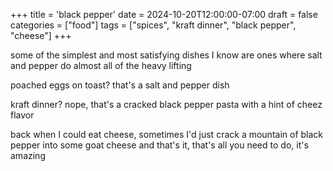 +++
title = 'black pepper'
date = 2024-10-20T12:00:00-07:00
draft = false
categories = ["food"]
tags = ["spices", "kraft dinner", "black pepper", "cheese"]
+++

some of the simplest and most satisfying dishes I know are ones where salt and pepper do almost all of the heavy lifting

poached eggs on toast? that's a salt and pepper dish

kraft dinner? nope, that's a cracked black pepper pasta with a hint of cheez flavor

back when I could eat cheese, sometimes I'd just crack a mountain of black pepper into some goat cheese and that's it, that's all you need to do, it's amazing